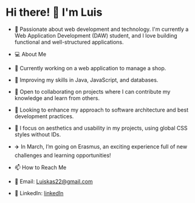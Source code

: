 # Hi there! 👋 I'm Luis
- 🚀 Passionate about web development and technology. I'm currently a Web Application Development (DAW) student, and I love building functional and well-structured applications.

- 💻 About Me
- 🔭 Currently working on a web application to manage a shop.
- 🌱 Improving my skills in Java, JavaScript, and databases.
- 👯 Open to collaborating on projects where I can contribute my knowledge and learn from others.
- 🤔 Looking to enhance my approach to software architecture and best development practices.
- 🎨 I focus on aesthetics and usability in my projects, using global CSS styles without IDs.
- ✈️ In March, I’m going on Erasmus, an exciting experience full of new challenges and learning opportunities!
- 📫 How to Reach Me
- 📩 Email: Luiskas22@gmail.com 
- 💼 LinkedIn: [linkedIn](https://www.linkedin.com/in/luis-lópez-sánchez-205a05178)

